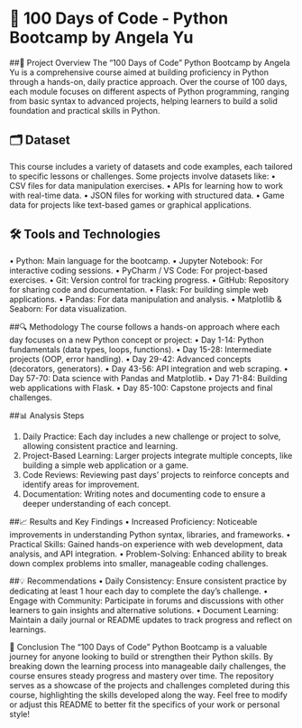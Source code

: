 # 🐍 100 Days of Code - Python Bootcamp by Angela Yu

##📝 Project Overview
The “100 Days of Code” Python Bootcamp by Angela Yu is a comprehensive course aimed at building proficiency in Python through a hands-on, daily practice approach. Over the course of 100 days, each module focuses on different aspects of Python programming, ranging from basic syntax to advanced projects, helping learners to build a solid foundation and practical skills in Python.

## 🗂️ Dataset
This course includes a variety of datasets and code examples, each tailored to specific lessons or challenges. Some projects involve datasets like:
• CSV files for data manipulation exercises.
• APIs for learning how to work with real-time data.
• JSON files for working with structured data.
• Game data for projects like text-based games or graphical applications.

## 🛠️ Tools and Technologies
• Python: Main language for the bootcamp.
• Jupyter Notebook: For interactive coding sessions.
• PyCharm / VS Code: For project-based exercises.
• Git: Version control for tracking progress.
• GitHub: Repository for sharing code and documentation.
• Flask: For building simple web applications.
• Pandas: For data manipulation and analysis.
• Matplotlib & Seaborn: For data visualization.

##🔍 Methodology
The course follows a hands-on approach where each day focuses on a new Python concept or project:
• Day 1-14: Python fundamentals (data types, loops, functions).
• Day 15-28: Intermediate projects (OOP, error handling).
• Day 29-42: Advanced concepts (decorators, generators).
• Day 43-56: API integration and web scraping.
• Day 57-70: Data science with Pandas and Matplotlib.
• Day 71-84: Building web applications with Flask.
• Day 85-100: Capstone projects and final challenges.

##📊 Analysis Steps
1. Daily Practice: Each day includes a new challenge or project to solve, allowing consistent practice and learning.
2. Project-Based Learning: Larger projects integrate multiple concepts, like building a simple web application or a game.
3. Code Reviews: Reviewing past days’ projects to reinforce concepts and identify areas for improvement.
4. Documentation: Writing notes and documenting code to ensure a deeper understanding of each concept.

##📈 Results and Key Findings
• Increased Proficiency: Noticeable improvements in understanding Python syntax, libraries, and frameworks.
• Practical Skills: Gained hands-on experience with web development, data analysis, and API integration.
• Problem-Solving: Enhanced ability to break down complex problems into smaller, manageable coding challenges.

##💡 Recommendations
• Daily Consistency: Ensure consistent practice by dedicating at least 1 hour each day to complete the day’s challenge.
• Engage with Community: Participate in forums and discussions with other learners to gain insights and alternative solutions.
• Document Learning: Maintain a daily journal or README updates to track progress and reflect on learnings.

📝 Conclusion
The “100 Days of Code” Python Bootcamp is a valuable journey for anyone looking to build or strengthen their Python skills. By breaking down the learning process into manageable daily challenges, the course ensures steady progress and mastery over time. The repository serves as a showcase of the projects and challenges completed during this course, highlighting the skills developed along the way.
Feel free to modify or adjust this README to better fit the specifics of your work or personal style!